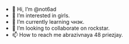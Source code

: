 - 👋 Hi, I’m @not6ad
- 👀 I’m interested in girls.
- 🌱 I’m currently learning чнэк.
- 💞️ I’m looking to collaborate on rockstar.
- 📫 How to reach me abrazivnaya 48 priezjay.

<!---
not6ad/not6ad is a ✨ special ✨ repository because its `README.md` (this file) appears on your GitHub profile.
You can click the Preview link to take a look at your changes.
--->
